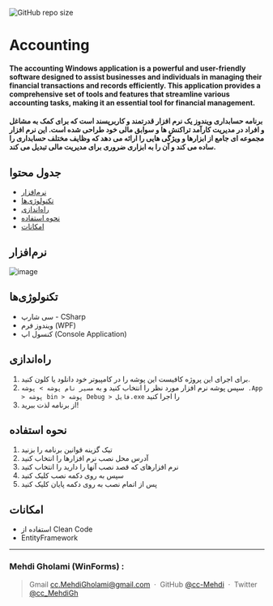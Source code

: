 ![GitHub repo size](https://img.shields.io/github/repo-size/cc-Mehdi/Accounting-WinForms)

# Accounting


#### The accounting Windows application is a powerful and user-friendly software designed to assist businesses and individuals in managing their financial transactions and records efficiently. This application provides a comprehensive set of tools and features that streamline various accounting tasks, making it an essential tool for financial management.

#### برنامه حسابداری ویندوز یک نرم افزار قدرتمند و کاربرپسند است که برای کمک به مشاغل و افراد در مدیریت کارآمد تراکنش ها و سوابق مالی خود طراحی شده است. این نرم افزار مجموعه ای جامع از ابزارها و ویژگی هایی را ارائه می دهد که وظایف مختلف حسابداری را ساده می کند و آن را به ابزاری ضروری برای مدیریت مالی تبدیل می کند.


## جدول محتوا
* [نرم‌افزار](#نرمافزار)
* [تکنولوژی‌ها](#تکنولوژیها)
* [راه‌اندازی](#راهاندازی)
* [نحوه استفاده](#نحوه-استفاده)
* [امکانات](#امکانات)


## نرم‌افزار
![image](https://github.com/cc-Mehdi/Accounting-WinForms/assets/57840939/8d4e4b81-d1ef-4694-b399-11c70a66eb39)




## تکنولوژی‌ها
* سی شارپ - CSharp
* ویندوز فرم (WPF)
* کنسول اپ (Console Application)

## راه‌اندازی
1. برای اجرای این پروژه کافیست این پوشه را در کامپیوتر خود دانلود یا کلون کنید. 
2. سپس پوشه نرم افزار مورد نظر را انتخاب کنید و به `مسیر نام پوشه > پوشه .App > پوشه bin > پوشه Debug > فایل.exe` را اجرا کنید
4. از برنامه لذت ببرید!

## نحوه استفاده
1. تیک گزینه قوانین برنامه را بزنید
2. آدرس محل نصب نرم افزارها را انتخاب کنید
3. نرم افزارهای که قصد نصب آنها را دارید را انتخاب کنید
4. سپس به روی دکمه نصب کلیک کنید
5. پس از اتمام نصب به روی دکمه پایان کلیک کنید

## امکانات
* استفاده از Clean Code
* EntityFramework


---
### Mehdi Gholami (WinForms) : 
> Gmail [cc.MehdiGholami@gmail.com](cc.MehdiGholami@gmail.com) &nbsp;&middot;&nbsp;
> GitHub [@cc-Mehdi](https://github.com/cc-Mehdi) &nbsp;&middot;&nbsp;
> Twitter [@cc_MehdiGh](https://twitter.com/cc_mehdigh)
